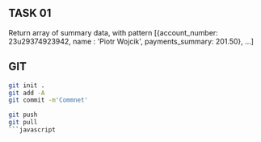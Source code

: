 ## TASK 01
Return array of summary data, with pattern
[{account_number: 23u29374923942, name : 'Piotr Wojcik', payments_summary: 201.50}, ...]


## GIT
```bash
git init .
git add -A
git commit -m'Commnet'

git push
git pull  
```javascript
